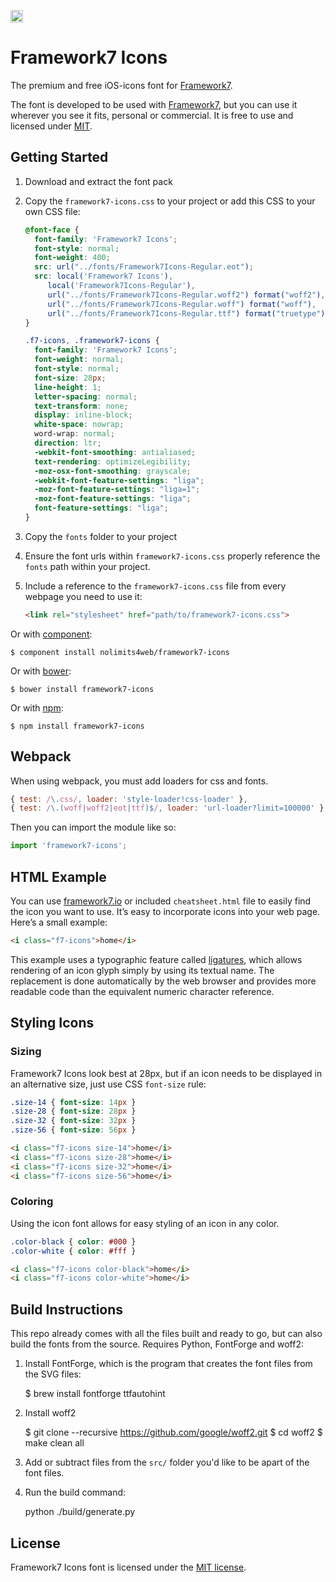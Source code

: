 <a href="https://www.patreon.com/vladimirkharlampidi"><img src="https://cdn.framework7.io/i/support-badge.png" height="20"></a>

# Framework7 Icons

The premium and free iOS-icons font for [Framework7](http://framework7.io/).

The font is developed to be used with [Framework7](http://framework7.io/), but you can use it wherever you see it fits, personal or commercial. It is free to use and licensed under [MIT](http://opensource.org/licenses/MIT).

## Getting Started

1. Download and extract the font pack
2. Copy the `framework7-icons.css` to your project or add this CSS to your own CSS file:

    ```css
    @font-face {
      font-family: 'Framework7 Icons';
      font-style: normal;
      font-weight: 400;
      src: url("../fonts/Framework7Icons-Regular.eot");
      src: local('Framework7 Icons'),
         local('Framework7Icons-Regular'),
         url("../fonts/Framework7Icons-Regular.woff2") format("woff2"),
         url("../fonts/Framework7Icons-Regular.woff") format("woff"),
         url("../fonts/Framework7Icons-Regular.ttf") format("truetype");
    }

    .f7-icons, .framework7-icons {
      font-family: 'Framework7 Icons';
      font-weight: normal;
      font-style: normal;
      font-size: 28px;
      line-height: 1;
      letter-spacing: normal;
      text-transform: none;
      display: inline-block;
      white-space: nowrap;
      word-wrap: normal;
      direction: ltr;
      -webkit-font-smoothing: antialiased;
      text-rendering: optimizeLegibility;
      -moz-osx-font-smoothing: grayscale;
      -webkit-font-feature-settings: "liga";
      -moz-font-feature-settings: "liga=1";
      -moz-font-feature-settings: "liga";
      font-feature-settings: "liga";
    }
    ```
3. Copy the `fonts` folder to your project
4. Ensure the font urls within `framework7-icons.css` properly reference the `fonts` path within your project.
5. Include a reference to the `framework7-icons.css` file from every webpage you need to use it:

    ```html
    <link rel="stylesheet" href="path/to/framework7-icons.css">
    ```

Or with [component](https://github.com/componentjs/component):

    $ component install nolimits4web/framework7-icons

Or with [bower](http://bower.io/):

    $ bower install framework7-icons

Or with [npm](http://npmjs.com/):

    $ npm install framework7-icons

## Webpack

When using webpack, you must add loaders for css and fonts.

```js
{ test: /\.css/, loader: 'style-loader!css-loader' },
{ test: /\.(woff|woff2|eot|ttf)$/, loader: 'url-loader?limit=100000' },
```

Then you can import the module like so:

```js
import 'framework7-icons';
```


## HTML Example

You can use [framework7.io](http://framework7.io) or included `cheatsheet.html` file to easily find the icon you want to use. It’s easy to incorporate icons into your web page. Here’s a small example:
```html
<i class="f7-icons">home</i>
```

This example uses a typographic feature called [ligatures](http://alistapart.com/article/the-era-of-symbol-fonts), which allows rendering of an icon glyph simply by using its textual name. The replacement is done automatically by the web browser and provides more readable code than the equivalent numeric character reference.

## Styling Icons

### Sizing

Framework7 Icons look best at 28px, but if an icon needs to be displayed in an alternative size, just use CSS `font-size` rule:

```css
.size-14 { font-size: 14px }
.size-28 { font-size: 28px }
.size-32 { font-size: 32px }
.size-56 { font-size: 56px }
```

```html
<i class="f7-icons size-14">home</i>
<i class="f7-icons size-28">home</i>
<i class="f7-icons size-32">home</i>
<i class="f7-icons size-56">home</i>
```

### Coloring

Using the icon font allows for easy styling of an icon in any color.

```css
.color-black { color: #000 }
.color-white { color: #fff }
```

```html
<i class="f7-icons color-black">home</i>
<i class="f7-icons color-white">home</i>
```

## Build Instructions

This repo already comes with all the files built and ready to go, but can also build the fonts from the source. Requires Python, FontForge and woff2:

1) Install FontForge, which is the program that creates the font files from the SVG files:

    $ brew install fontforge ttfautohint

2) Install woff2

    $ git clone --recursive https://github.com/google/woff2.git
    $ cd woff2
    $ make clean all

3) Add or subtract files from the `src/` folder you'd like to be apart of the font files.

4) Run the build command:

    python ./build/generate.py

## License

Framework7 Icons font is licensed under the [MIT license](http://opensource.org/licenses/MIT).
